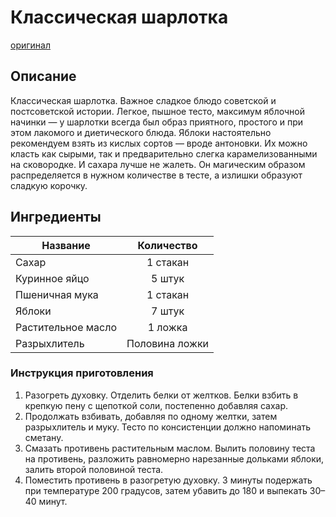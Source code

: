 # Классическая шарлотка
[оригинал](https://eda.ru/recepty/vypechka-deserty/klassicheskaja-sharlotka-21916)
## Описание 
Классическая шарлотка. Важное сладкое блюдо советской и постсоветской истории. Легкое, пышное тесто, максимум яблочной начинки — у шарлотки всегда был образ приятного, простого и при этом лакомого и диетического блюда. Яблоки настоятельно рекомендуем взять из кислых сортов — вроде антоновки. Их можно класть как сырыми, так и предварительно слегка карамелизованными на сковородке. И сахара лучше не жалеть. Он магическим образом распределяется в нужном количестве в тесте, а излишки образуют сладкую корочку.
## Ингредиенты
| Название        	| Количество    |
| -------------   	|:-------------:|
| Сахар 	| 1 стакан 			|
| Куринное яйцо  			| 5 штук		|
| Пшеничная мука				| 1 стакан		|
| Яблоки	| 7 штук 		|
| Растительное масло				| 1 ложка		|
| Разрыхлитель	| Половина ложки 		|
### Инструкция приготовления
1. Разогреть духовку. Отделить белки от желтков. Белки взбить в крепкую пену с щепоткой соли, постепенно добавляя сахар.
2. Продолжать взбивать, добавляя по одному желтки, затем разрыхлитель и муку. Тесто по консистенции должно напоминать сметану.
3. Смазать противень растительным маслом. Вылить половину теста на противень, разложить равномерно нарезанные дольками яблоки, залить второй половиной теста.
4. Поместить противень в разогретую духовку. 3 минуты подержать при температуре 200 градусов, затем убавить до 180 и выпекать 30–40 минут.